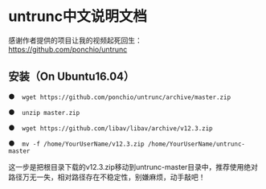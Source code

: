 # untrunc中文说明文档
感谢作者提供的项目让我的视频起死回生：
https://github.com/ponchio/untrunc
## 安装（On Ubuntu16.04）
●`  wget https://github.com/ponchio/untrunc/archive/master.zip`

●`  unzip master.zip`

●`  wget https://github.com/libav/libav/archive/v12.3.zip`

●`  mv -f /home/YourUserName/v12.3.zip /home/YourUserName/untrunc-master`

这一步是把根目录下载的v12.3.zip移动到untrunc-master目录中，推荐使用绝对路径万无一失，相对路径存在不稳定性，别嫌麻烦，动手敲吧！
